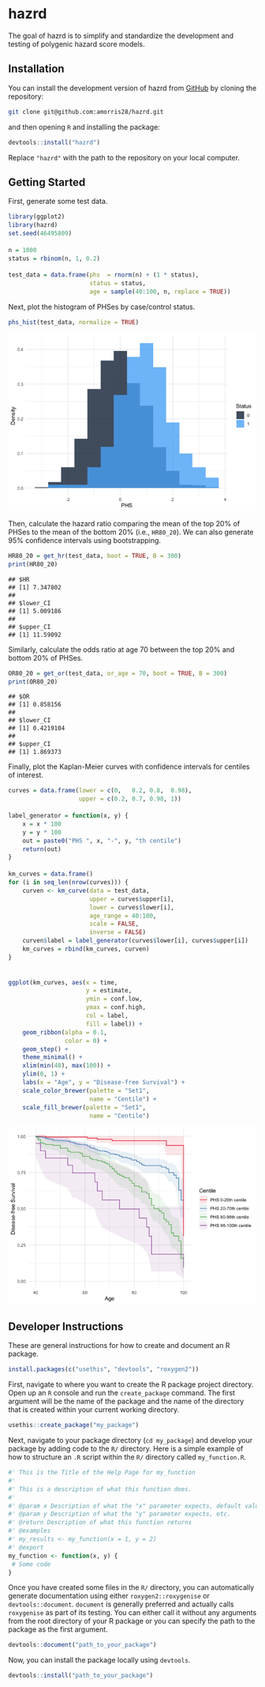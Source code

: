 hazrd
================

The goal of hazrd is to simplify and standardize the development and
testing of polygenic hazard score models.

## Installation

You can install the development version of hazrd from
[GitHub](https://github.com/) by cloning the repository:

``` bash
git clone git@github.com:amorris28/hazrd.git
```

and then opening `R` and installing the package:

``` r
devtools::install("hazrd")
```

Replace `"hazrd"` with the path to the repository on your local
computer.

## Getting Started

First, generate some test data.

``` r
library(ggplot2)
library(hazrd)
set.seed(46495809)

n = 1000
status = rbinom(n, 1, 0.2)

test_data = data.frame(phs  = rnorm(n) + (1 * status),
                       status = status,
                       age = sample(40:100, n, replace = TRUE))
```

Next, plot the histogram of PHSes by case/control status.

``` r
phs_hist(test_data, normalize = TRUE)
```

![](README_files/figure-gfm/phs_hist-1.png)<!-- -->

Then, calculate the hazard ratio comparing the mean of the top 20% of
PHSes to the mean of the bottom 20% (i.e., `HR80_20`). We can also
generate 95% confidence intervals using bootstrapping.

``` r
HR80_20 = get_hr(test_data, boot = TRUE, B = 300)
print(HR80_20)
```

    ## $HR
    ## [1] 7.347802
    ## 
    ## $lower_CI
    ## [1] 5.009186
    ## 
    ## $upper_CI
    ## [1] 11.59092

Similarly, calculate the odds ratio at age 70 between the top 20% and
bottom 20% of PHSes.

``` r
OR80_20 = get_or(test_data, or_age = 70, boot = TRUE, B = 300)
print(OR80_20)
```

    ## $OR
    ## [1] 0.858156
    ## 
    ## $lower_CI
    ## [1] 0.4219104
    ## 
    ## $upper_CI
    ## [1] 1.869373

Finally, plot the Kaplan-Meier curves with confidence intervals for
centiles of interest.

``` r
curves = data.frame(lower = c(0,   0.2, 0.8,  0.98),
                    upper = c(0.2, 0.7, 0.98, 1))

label_generator = function(x, y) {
    x = x * 100
    y = y * 100
    out = paste0("PHS ", x, "-", y, "th centile")
    return(out)
}

km_curves = data.frame()
for (i in seq_len(nrow(curves))) {
    curven <- km_curve(data = test_data, 
                       upper = curves$upper[i], 
                       lower = curves$lower[i], 
                       age_range = 40:100, 
                       scale = FALSE, 
                       inverse = FALSE)
    curven$label = label_generator(curves$lower[i], curves$upper[i])
    km_curves = rbind(km_curves, curven)
}


ggplot(km_curves, aes(x = time, 
                      y = estimate,
                      ymin = conf.low,
                      ymax = conf.high,
                      col = label,
                      fill = label)) +
    geom_ribbon(alpha = 0.1,
                color = 0) +
    geom_step() +
    theme_minimal() +
    xlim(min(40), max(100)) + 
    ylim(0, 1) +
    labs(x = "Age", y = "Disease-free Survival") +
    scale_color_brewer(palette = "Set1",
                       name = "Centile") +
    scale_fill_brewer(palette = "Set1",
                       name = "Centile")
```

![](README_files/figure-gfm/km_curve-1.png)<!-- -->

## Developer Instructions

These are general instructions for how to create and document an R
package.

``` r
install.packages(c("usethis", "devtools", "roxygen2"))
```

First, navigate to where you want to create the R package project
directory. Open up an `R` console and run the `create_package` command.
The first argument will be the name of the package and the name of the
directory that is created within your current working directory.

``` r
usethis::create_package("my_package")
```

Next, navigate to your package directory (`cd my_package`) and develop
your package by adding code to the `R/` directory. Here is a simple
example of how to structure an `.R` script within the `R/` directory
called `my_function.R`.

``` r
#' This is the Title of the Help Page for my_function
#'
#' This is a description of what this function does.
#'
#' @param x Description of what the "x" parameter expects, default value, whether it is optional
#' @param y Description of what the "y" parameter expects, etc.
#' @return Description of what this function returns
#' @examples
#' my_results <- my_function(x = 1, y = 2)
#' @export
my_function <- function(x, y) {
 # Some code
}
```

Once you have created some files in the `R/` directory, you can
automatically generate documentation using either `roxygen2::roxygenise`
or `devtools::document`. `document` is generally preferred and actually
calls `roxygenise` as part of its testing. You can either call it
without any arguments from the root directory of your R package or you
can specify the path to the package as the first argument.

``` r
devtools::document("path_to_your_package")
```

Now, you can install the package locally using `devtools`.

``` r
devtools::install("path_to_your_package")
```
